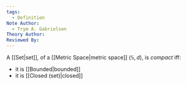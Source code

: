 ```yaml
---
tags:
  - Definition
Note Author:
  - Trym A. Gabrielsen
Theory Author: 
Reviewed By:
---
```

A [[Set|set]], of a [[Metric Space|metric space]] $(\mathbb{S},d)$, is *compact* iff:
- it is [[Bounded|bounded]]
- it is [[Closed (set)|closed]]
